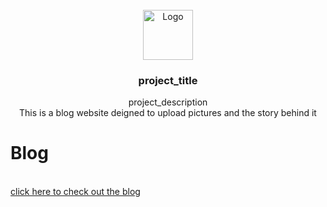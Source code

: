 <br />
<div align="center">
  <a href="https://github.com/github_username/repo_name">
    <img src="images/logo.png" alt="Logo" width="80" height="80">
  </a>

<h3 align="center">project_title</h3>

  <p align="center">
    project_description
    <br />
   This is a blog website deigned to upload pictures and the story behind it
  </p>
</div>


<h1>Blog</h1>
<br>
<a href="https://strangeroverblogs.herokuapp.com/"  target=”_blank”>click here to check out the blog</a>

